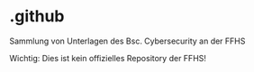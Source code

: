 # .github

Sammlung von Unterlagen des Bsc. Cybersecurity an der FFHS

Wichtig: Dies ist kein offizielles Repository der FFHS!
